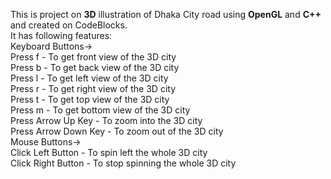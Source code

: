 This is project on <b>3D</b> illustration of Dhaka City road using <b>OpenGL</b> and <b>C++</b> and created on CodeBlocks.<br/>
It has following features:<br/>
Keyboard Buttons-><br/>
Press f - To get front view of the 3D city<br/>
Press b - To get back view of the 3D city<br/>
Press l - To get left view of the 3D city<br/>
Press r - To get right view of the 3D city<br/>
Press t - To get top view of the 3D city<br/>
Press m - To get bottom view of the 3D city<br/>
Press Arrow Up Key - To zoom into the 3D city<br/>
Press Arrow Down Key - To zoom out of the 3D city<br/>
Mouse Buttons-><br/>
Click Left Button - To spin left the whole 3D city<br/>
Click Right Button - To stop spinning the whole 3D city<br/>
